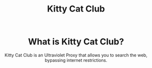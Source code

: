 <div align="center">
  
# Kitty Cat Club
<br/>
<h1>What is Kitty Cat Club?</h1>
Kitty Cat Club is an Ultraviolet Proxy that allows you to search the web, bypassing internet restrictions.
</div>
